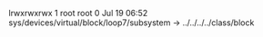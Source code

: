 lrwxrwxrwx 1 root root 0 Jul 19 06:52 sys/devices/virtual/block/loop7/subsystem -> ../../../../class/block

